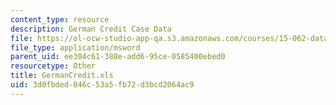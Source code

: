 ```yaml
---
content_type: resource
description: German Credit Case Data
file: https://ol-ocw-studio-app-qa.s3.amazonaws.com/courses/15-062-data-mining-spring-2003/3d0fbded046c53a5fb72d3bcd2064ac9_GermanCredit.xls
file_type: application/msword
parent_uid: ee304c61-388e-add6-95ce-0585400ebed0
resourcetype: Other
title: GermanCredit.xls
uid: 3d0fbded-046c-53a5-fb72-d3bcd2064ac9
---
```

